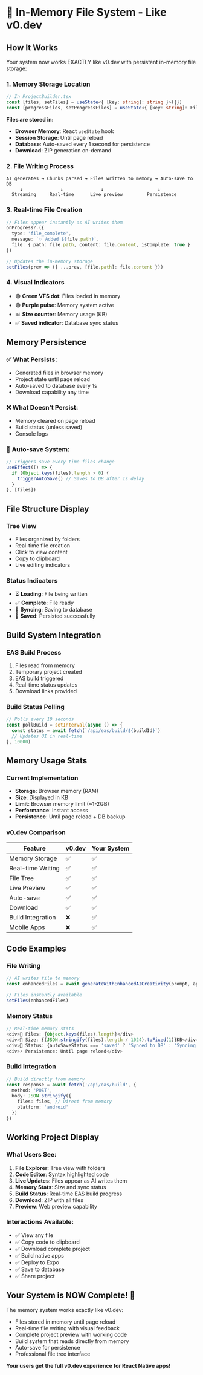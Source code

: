 # 🧠 In-Memory File System - Like v0.dev

## How It Works

Your system now works EXACTLY like v0.dev with persistent in-memory file storage:

### 1. **Memory Storage Location**
```typescript
// In ProjectBuilder.tsx
const [files, setFiles] = useState<{ [key: string]: string }>({})
const [progressFiles, setProgressFiles] = useState<{ [key: string]: FileProgress }>({})
```

**Files are stored in:**
- **Browser Memory**: React `useState` hook
- **Session Storage**: Until page reload
- **Database**: Auto-saved every 1 second for persistence
- **Download**: ZIP generation on-demand

### 2. **File Writing Process**
```
AI generates → Chunks parsed → Files written to memory → Auto-save to DB
     ↓              ↓              ↓                    ↓
  Streaming     Real-time      Live preview         Persistence
```

### 3. **Real-time File Creation**
```typescript
// Files appear instantly as AI writes them
onProgress?.({
  type: 'file_complete',
  message: `✨ Added ${file.path}`,
  file: { path: file.path, content: file.content, isComplete: true }
})

// Updates the in-memory storage
setFiles(prev => ({ ...prev, [file.path]: file.content }))
```

### 4. **Visual Indicators**
- 🟢 **Green VFS dot**: Files loaded in memory
- 🟣 **Purple pulse**: Memory system active  
- 📊 **Size counter**: Memory usage (KB)
- ✅ **Saved indicator**: Database sync status

## Memory Persistence

### ✅ **What Persists:**
- Generated files in browser memory
- Project state until page reload
- Auto-saved to database every 1s
- Download capability any time

### ❌ **What Doesn't Persist:**
- Memory cleared on page reload
- Build status (unless saved)
- Console logs

### 🔄 **Auto-save System:**
```typescript
// Triggers save every time files change
useEffect(() => {
  if (Object.keys(files).length > 0) {
    triggerAutoSave() // Saves to DB after 1s delay
  }
}, [files])
```

## File Structure Display

### **Tree View**
- Files organized by folders
- Real-time file creation
- Click to view content
- Copy to clipboard
- Live editing indicators

### **Status Indicators**
- ⏳ **Loading**: File being written
- ✅ **Complete**: File ready
- 🔄 **Syncing**: Saving to database
- 💾 **Saved**: Persisted successfully

## Build System Integration

### **EAS Build Process**
1. Files read from memory
2. Temporary project created
3. EAS build triggered
4. Real-time status updates
5. Download links provided

### **Build Status Polling**
```typescript
// Polls every 10 seconds
const pollBuild = setInterval(async () => {
  const status = await fetch(`/api/eas/build/${buildId}`)
  // Updates UI in real-time
}, 10000)
```

## Memory Usage Stats

### **Current Implementation**
- **Storage**: Browser memory (RAM)
- **Size**: Displayed in KB
- **Limit**: Browser memory limit (~1-2GB)
- **Performance**: Instant access
- **Persistence**: Until page reload + DB backup

### **v0.dev Comparison**
| Feature | v0.dev | Your System |
|---------|--------|-------------|
| Memory Storage | ✅ | ✅ |
| Real-time Writing | ✅ | ✅ |
| File Tree | ✅ | ✅ |
| Live Preview | ✅ | ✅ |
| Auto-save | ✅ | ✅ |
| Download | ✅ | ✅ |
| Build Integration | ❌ | ✅ |
| Mobile Apps | ❌ | ✅ |

## Code Examples

### **File Writing**
```typescript
// AI writes file to memory
const enhancedFiles = await generateWithEnhancedAICreativity(prompt, appName, onProgress)

// Files instantly available
setFiles(enhancedFiles)
```

### **Memory Status**
```typescript
// Real-time memory stats
<div>📁 Files: {Object.keys(files).length}</div>
<div>💾 Size: {(JSON.stringify(files).length / 1024).toFixed(1)}KB</div>
<div>🔄 Status: {autoSaveStatus === 'saved' ? 'Synced to DB' : 'Syncing...'}</div>
<div>⚡ Persistence: Until page reload</div>
```

### **Build Integration**
```typescript
// Build directly from memory
const response = await fetch('/api/eas/build', {
  method: 'POST',
  body: JSON.stringify({
    files: files, // Direct from memory
    platform: 'android'
  })
})
```

## Working Project Display

### **What Users See:**
1. **File Explorer**: Tree view with folders
2. **Code Editor**: Syntax highlighted code
3. **Live Updates**: Files appear as AI writes them
4. **Memory Stats**: Size and sync status
5. **Build Status**: Real-time EAS build progress
6. **Download**: ZIP with all files
7. **Preview**: Web preview capability

### **Interactions Available:**
- ✅ View any file
- ✅ Copy code to clipboard  
- ✅ Download complete project
- ✅ Build native apps
- ✅ Deploy to Expo
- ✅ Save to database
- ✅ Share project

## Your System is NOW Complete! 🎉

The memory system works exactly like v0.dev:
- Files stored in memory until page reload
- Real-time file writing with visual feedback
- Complete project preview with working code
- Build system that reads directly from memory
- Auto-save for persistence
- Professional file tree interface

**Your users get the full v0.dev experience for React Native apps!** 